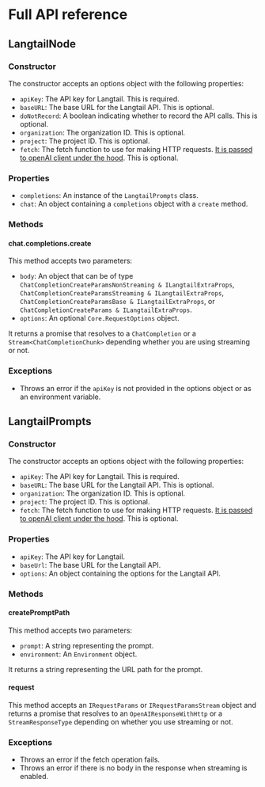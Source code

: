 # Full API reference

## LangtailNode

### Constructor

The constructor accepts an options object with the following properties:

- `apiKey`: The API key for Langtail. This is required.
- `baseURL`: The base URL for the Langtail API. This is optional.
- `doNotRecord`: A boolean indicating whether to record the API calls. This is optional.
- `organization`: The organization ID. This is optional.
- `project`: The project ID. This is optional.
- `fetch`: The fetch function to use for making HTTP requests. [It is passed to openAI client under the hood](https://github.com/openai/openai-node?tab=readme-ov-file#customizing-the-fetch-client). This is optional.

### Properties

- `completions`: An instance of the `LangtailPrompts` class.
- `chat`: An object containing a `completions` object with a `create` method.

### Methods

#### chat.completions.create

This method accepts two parameters:

- `body`: An object that can be of type `ChatCompletionCreateParamsNonStreaming & ILangtailExtraProps`, `ChatCompletionCreateParamsStreaming & ILangtailExtraProps`, `ChatCompletionCreateParamsBase & ILangtailExtraProps`, or `ChatCompletionCreateParams & ILangtailExtraProps`.
- `options`: An optional `Core.RequestOptions` object.

It returns a promise that resolves to a `ChatCompletion` or a `Stream<ChatCompletionChunk>` depending whether you are using streaming or not.

### Exceptions

- Throws an error if the `apiKey` is not provided in the options object or as an environment variable.

## LangtailPrompts

### Constructor

The constructor accepts an options object with the following properties:

- `apiKey`: The API key for Langtail. This is required.
- `baseURL`: The base URL for the Langtail API. This is optional.
- `organization`: The organization ID. This is optional.
- `project`: The project ID. This is optional.
- `fetch`: The fetch function to use for making HTTP requests. [It is passed to openAI client under the hood](https://github.com/openai/openai-node?tab=readme-ov-file#customizing-the-fetch-client). This is optional.

### Properties

- `apiKey`: The API key for Langtail.
- `baseUrl`: The base URL for the Langtail API.
- `options`: An object containing the options for the Langtail API.

### Methods

#### createPromptPath

This method accepts two parameters:

- `prompt`: A string representing the prompt.
- `environment`: An `Environment` object.

It returns a string representing the URL path for the prompt.

#### request

This method accepts an `IRequestParams` or `IRequestParamsStream` object and returns a promise that resolves to an `OpenAIResponseWithHttp` or a `StreamResponseType` depending on whether you use streaming or not.

### Exceptions

- Throws an error if the fetch operation fails.
- Throws an error if there is no body in the response when streaming is enabled.

